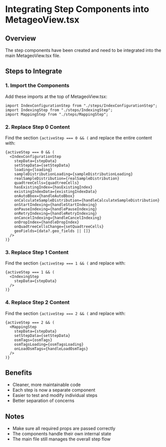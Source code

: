 # Integrating Step Components into MetageoView.tsx

## Overview
The step components have been created and need to be integrated into the main MetageoView.tsx file.

## Steps to Integrate

### 1. Import the Components
Add these imports at the top of MetageoView.tsx:

```tsx
import IndexConfigurationStep from "./steps/IndexConfigurationStep";
import IndexingStep from "./steps/IndexingStep";
import MappingStep from "./steps/MappingStep";
```

### 2. Replace Step 0 Content
Find the section `{activeStep === 0 && (` and replace the entire content with:

```tsx
{activeStep === 0 && (
  <IndexConfigurationStep
    stepData={stepData}
    setStepData={setStepData}
    loading={loading}
    sampleDistributionLoading={sampleDistributionLoading}
    realSampleDistribution={realSampleDistribution}
    quadtreeCells={quadtreeCells}
    hasExistingIndex={hasExistingIndex}
    existingIndexData={existingIndexData}
    onAutoBbox={handleAutoBbox}
    onCalculateSampleDistribution={handleCalculateSampleDistribution}
    onStartIndexing={handleStartIndexing}
    onPauseIndexing={handlePauseIndexing}
    onRetryIndexing={handleRetryIndexing}
    onCancelIndexing={handleCancelIndexing}
    onDropIndex={handleDropIndex}
    onQuadtreeCellsChange={setQuadtreeCells}
    geoFields={data?.geo_fields || []}
  />
)}
```

### 3. Replace Step 1 Content
Find the section `{activeStep === 1 && (` and replace with:

```tsx
{activeStep === 1 && (
  <IndexingStep
    stepData={stepData}
  />
)}
```

### 4. Replace Step 2 Content
Find the section `{activeStep === 2 && (` and replace with:

```tsx
{activeStep === 2 && (
  <MappingStep
    stepData={stepData}
    setStepData={setStepData}
    osmTags={osmTags}
    osmTagsLoading={osmTagsLoading}
    onLoadOsmTags={handleLoadOsmTags}
  />
)}
```

## Benefits
- Cleaner, more maintainable code
- Each step is now a separate component
- Easier to test and modify individual steps
- Better separation of concerns

## Notes
- Make sure all required props are passed correctly
- The components handle their own internal state
- The main file still manages the overall step flow
